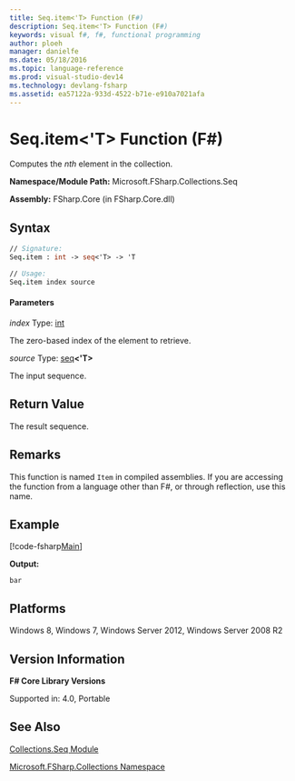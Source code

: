 ```yaml
---
title: Seq.item<'T> Function (F#)
description: Seq.item<'T> Function (F#)
keywords: visual f#, f#, functional programming
author: ploeh
manager: danielfe
ms.date: 05/18/2016
ms.topic: language-reference
ms.prod: visual-studio-dev14
ms.technology: devlang-fsharp
ms.assetid: ea57122a-933d-4522-b71e-e910a7021afa
---
```


# Seq.item<'T> Function (F#)

Computes the *nth* element in the collection.

**Namespace/Module Path:** Microsoft.FSharp.Collections.Seq

**Assembly:** FSharp.Core (in FSharp.Core.dll)


## Syntax

```fsharp
// Signature:
Seq.item : int -> seq<'T> -> 'T

// Usage:
Seq.item index source
```

#### Parameters
*index*
Type: [int](https://msdn.microsoft.com/library/025d5455-3622-4ea5-9573-3ecbd4ee1375)


The zero-based index of the element to retrieve.


*source*
Type: [seq](https://msdn.microsoft.com/library/2f0c87c6-8a0d-4d33-92a6-10d1d037ce75)**&lt;'T&gt;**


The input sequence.

## Return Value

The result sequence.

## Remarks
This function is named `Item` in compiled assemblies. If you are accessing the function from a language other than F#, or through reflection, use this name.

## Example

[!code-fsharp[Main](~/samples/snippets/fsharp/fssequences/snippet203.fs)]

**Output:**

```
bar
```

## Platforms
Windows 8, Windows 7, Windows Server 2012, Windows Server 2008 R2


## Version Information
**F# Core Library Versions**

Supported in: 4.0, Portable

## See Also
[Collections.Seq Module](Collections.Seq-Module-%5BFSharp%5D.md)

[Microsoft.FSharp.Collections Namespace](Microsoft.FSharp.Collections-Namespace.md)
